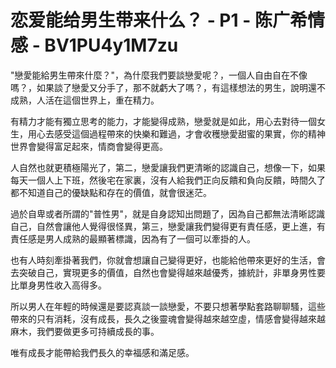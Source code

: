 # 恋爱能给男生带来什么？ - P1 - 陈广希情感 - BV1PU4y1M7zu

"戀愛能給男生帶來什麼？"，為什麼我們要談戀愛呢？，一個人自由自在不像嗎？，如果談了戀愛又分手了，那不就虧大了嗎？，有這樣想法的男生，說明還不成熟，人活在這個世界上，重在精力。

有精力才能有獨立思考的能力，才能變得成熟，戀愛就是如此，用心去對待一個女生，用心去感受這個過程帶來的快樂和難過，才會收穫戀愛甜蜜的果實，你的精神世界會變得富足起來，情商會變得更高。

人自然也就更積極陽光了，第二，戀愛讓我們更清晰的認識自己，想像一下，如果每天一個人上下班，然後宅在家裏，沒有人給我們正向反饋和負向反饋，時間久了都不知道自己的優缺點和存在的價值，就會很迷茫。

過於自卑或者所謂的"普性男"，就是自身認知出問題了，因為自己都無法清晰認識自己，自然會讓他人覺得很怪異，第三，戀愛讓我們變得更有責任感，更上進，有責任感是男人成熟的最顯著標識，因為有了一個可以牽掛的人。

也有人時刻牽掛著我們，你就會想讓自己變得更好，也能給他帶來更好的生活，會去突破自己，實現更多的價值，自然也會變得越來越優秀，據統計，非單身男性要比單身男性收入高得多。

所以男人在年輕的時候還是要認真談一談戀愛，不要只想著學點套路聊聊騷，這些帶來的只有消耗，沒有成長，長久之後靈魂會變得越來越空虛，情感會變得越來越麻木，我們要做更多可持續成長的事。

唯有成長才能帶給我們長久的幸福感和滿足感。